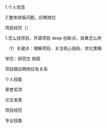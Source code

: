 1.个人信息

2.整体排版问题，应聘岗位



项目经历（）

1.怎么找项目，开源项目 deep  创新点，效果怎么样

​	（1）关键点：理解项目、关注核心指标、优化策略



学历：研究生 倒叙



项目跟应聘岗位有关系

个人技能





荣誉奖项

论文发表

项目经历

专业技能